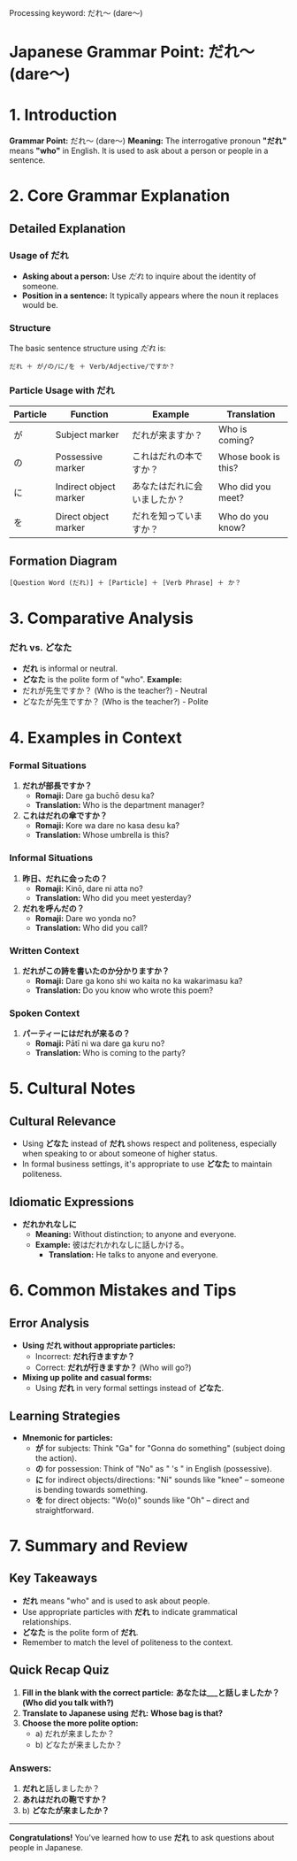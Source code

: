 Processing keyword: だれ～ (dare～)
# Japanese Grammar Point: だれ～ (dare～)
# 1. Introduction
**Grammar Point:** だれ～ (dare～)
**Meaning:** The interrogative pronoun **"だれ"** means **"who"** in English. It is used to ask about a person or people in a sentence.
# 2. Core Grammar Explanation
## Detailed Explanation
### Usage of だれ
- **Asking about a person:** Use *だれ* to inquire about the identity of someone.
- **Position in a sentence:** It typically appears where the noun it replaces would be.
### Structure
The basic sentence structure using *だれ* is:
```
だれ ＋ が/の/に/を ＋ Verb/Adjective/ですか？
```
### Particle Usage with だれ
| Particle | Function                | Example                                  | Translation                      |
|----------|-------------------------|------------------------------------------|----------------------------------|
| が       | Subject marker          | だれが来ますか？                         | Who is coming?                   |
| の       | Possessive marker       | これはだれの本ですか？                   | Whose book is this?              |
| に       | Indirect object marker  | あなたはだれに会いましたか？             | Who did you meet?                |
| を       | Direct object marker    | だれを知っていますか？                   | Who do you know?                 |
## Formation Diagram
```plaintext
[Question Word (だれ)] ＋ [Particle] ＋ [Verb Phrase] ＋ か？
```
# 3. Comparative Analysis
### だれ vs. どなた
- **だれ** is informal or neutral.
- **どなた** is the polite form of "who".
**Example:**
- だれが先生ですか？ (Who is the teacher?) - Neutral
- どなたが先生ですか？ (Who is the teacher?) - Polite
# 4. Examples in Context
### Formal Situations
1. **だれが部長ですか？**
   - **Romaji:** Dare ga buchō desu ka?
   - **Translation:** Who is the department manager?
2. **これはだれの傘ですか？**
   - **Romaji:** Kore wa dare no kasa desu ka?
   - **Translation:** Whose umbrella is this?
### Informal Situations
1. **昨日、だれに会ったの？**
   - **Romaji:** Kinō, dare ni atta no?
   - **Translation:** Who did you meet yesterday?
2. **だれを呼んだの？**
   - **Romaji:** Dare wo yonda no?
   - **Translation:** Who did you call?
### Written Context
1. **だれがこの詩を書いたのか分かりますか？**
   - **Romaji:** Dare ga kono shi wo kaita no ka wakarimasu ka?
   - **Translation:** Do you know who wrote this poem?
### Spoken Context
1. **パーティーにはだれが来るの？**
   - **Romaji:** Pātī ni wa dare ga kuru no?
   - **Translation:** Who is coming to the party?
# 5. Cultural Notes
## Cultural Relevance
- Using **どなた** instead of **だれ** shows respect and politeness, especially when speaking to or about someone of higher status.
- In formal business settings, it's appropriate to use **どなた** to maintain politeness.
## Idiomatic Expressions
- **だれかれなしに**
  - **Meaning:** Without distinction; to anyone and everyone.
  - **Example:** 彼はだれかれなしに話しかける。
    - **Translation:** He talks to anyone and everyone.
# 6. Common Mistakes and Tips
## Error Analysis
- **Using だれ without appropriate particles:**
  - Incorrect: **だれ行きますか？**
  - Correct: **だれが行きますか？** (Who will go?)
- **Mixing up polite and casual forms:**
  - Using **だれ** in very formal settings instead of **どなた**.
## Learning Strategies
- **Mnemonic for particles:**
  - **が** for subjects: Think "Ga" for "Gonna do something" (subject doing the action).
  - **の** for possession: Think of "No" as " 's " in English (possessive).
  - **に** for indirect objects/directions: "Ni" sounds like "knee" – someone is bending towards something.
  - **を** for direct objects: "Wo(o)" sounds like "Oh" – direct and straightforward.
# 7. Summary and Review
## Key Takeaways
- **だれ** means "who" and is used to ask about people.
- Use appropriate particles with **だれ** to indicate grammatical relationships.
- **どなた** is the polite form of **だれ**.
- Remember to match the level of politeness to the context.
## Quick Recap Quiz
1. **Fill in the blank with the correct particle:**
   **あなたは___と話しましたか？ (Who did you talk with?)**
2. **Translate to Japanese using だれ:**
   **Whose bag is that?**
3. **Choose the more polite option:**
   - a) だれが来ましたか？
   - b) どなたが来ましたか？
### Answers:
1. **だれと**話しましたか？
2. **あれはだれの鞄ですか？**
3. b) **どなたが来ましたか？**

---
**Congratulations!** You've learned how to use **だれ** to ask questions about people in Japanese.
